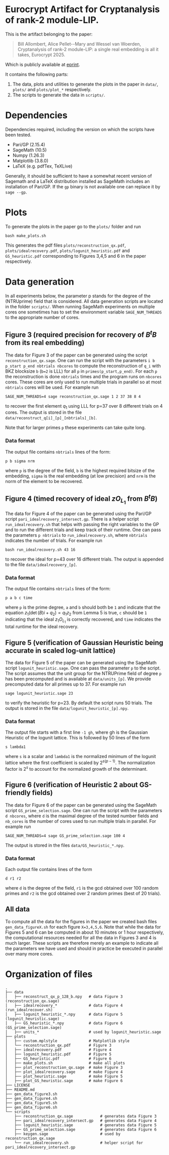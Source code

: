 # Eurocrypt Artifact for Cryptanalysis of rank-2 module-LIP.

This is the artifact belonging to the paper:

> Bill Allombert, Alice Pellet--Mary and Wessel van Woerden, Cryptanalysis of rank-2 module-LIP: a single real embedding is all it takes, Eurocrypt 2025.

Which is publicly available at [eprint](https://eprint.iacr.org/2025/280).

It contains the following parts:

1. The data, plots and utilities to generate the plots in the paper in `data/`, `plots/` and `plots/plot_*` respectively.
2. The scripts to generate the data in `scripts/`.

# Dependencies

Dependencies required, including the version on which the scripts have been tested.

- Pari/GP (2.15.4)
- SageMath (10.5)
- Numpy (1.26.3)
- Matplotlib (3.8.0)
- LaTeX (e.g. pdfTex, TeXLive)

Generally, it should be sufficient to have a somewhat recent version of Sagemath and a LaTeX distribution installed as SageMath includes an installation of Pari/GP.
If the `gp` binary is not available one can replace it by `sage --gp`. 

# Plots

To generate the plots in the paper go to the `plots/` folder and run
```
bash make_plots.sh
```
This generates the pdf files `plots/reconstruction_qx.pdf`, `plots/idealrecovery.pdf`, `plots/logunit_heuristic.pdf` and `GS_heuristic.pdf` corresponding to Figures 3,4,5 and 6 in the paper respectively. 

# Data generation

In all experiments below, the parameter p stands for the degree of the (NTRUprime) field that is considered.
All data generation scripts are located in the folder `scripts/`.
When running SageMath experiments on multiple cores one sometimes has to set the environment variable `SAGE_NUM_THREADS` to the appropriate number of cores.

## Figure 3 (required precision for recovery of $B^tB$ from its real embedding)

The data for Figure 3 of the paper can be generated using the script `reconstruction_qx.sage`. One can run the script with the parameters `i b p_start p_end nbtrials nbcores` to compute the reconstruction of `q_i` with BKZ blocksize `b` (`b=2` is LLL) for all `p` in `primes(p_start,p_end)`.
For each `p` the reconstruction is done `nbtrials` times and the program runs on `nbcores` cores.
These cores are only used to run multiple trials in parallel so at most `nbtrials` cores will be used.
For example run
```
SAGE_NUM_THREADS=4 sage reconstruction_qx.sage 1 2 37 38 8 4
```
to recover the first element $q_1$ using LLL for p=37 over 8 different trials on 4 cores. 
The output is stored in the file `data/reconstruct_q[i]_[p]_[nbtrials]_[b]`.

Note that for larger primes `p` these experiments can take quite long.

### Data format
The output file contains `nbtrials` lines of the form:
```
p b sigma nrm
```
where `p` is the degree of the field, `b` is the highest required bitsize of the embedding, `sigma` is the real embedding (at low precision) and `nrm` is the norm of the element to be recovered.

## Figure 4 (timed recovery of ideal $zO_{L_1}$ from $B^tB$)

The data for Figure 4 of the paper can be generated using the Pari/GP script `pari_idealrecovery_intersect.gp`. 
There is a helper script `run_idealrecovery.sh` that helps with passing the right variables to the GP and to run the different trials and keep track of their runtime. 
One can pass the parameters `p nbtrials` to `run_idealrecovery.sh`, where `nbtrials` indicates the number of trials.
For example run
```
bash run_idealrecovery.sh 43 16
``` 
to recover the ideal for p=43 over 16 different trials.
The output is appended to the file `data/idealrecovery_[p]`.

### Data format
The output file contains `nbtrials` lines of the form:
```
p a b c time
```
where `p` is the prime degree, `a` and `b` should both be `1` and indicate that the equation $z_1 (\det(B)i + q_2) = q_1 z_2$ from Lemma 5 is true, `c` should be `1` indicating that the ideal $z_1 O_{L_1}$ is correctly recovered, and `time` indicates the total runtime for the ideal recovery.

## Figure 5 (verification of Gaussian Heuristic being accurate in scaled log-unit lattice)

The data for Figure 5 of the paper can be generated using the SageMath script `logunit_heuristic.sage`.
One can pass the parameter `p` to the script. 
The script assumes that the unit group for the NTRUPrime field of degree `p` has been precomputed and is available at `data/units_[p]`.
We provide precomputed data for all primes up to 37.
For example run
```
sage logunit_heuristic.sage 23
```
to verify the heuristic for p=23. By default the script runs 50 trials.
The output is stored in the file `data/logunit_heuristic_[p].npy`. 

### Data format
The output file starts with a first line `-1 gh`, where gh is the Gaussian Heuristic of the logunit lattice.
This is followed by 50 lines of the form 
```
s lambda1
``` 
where `s` is a scalar and `lambda1` is the normalized minimum of the logunit lattice where the first coefficient is scaled by $2^{s(p-1)}$. The normalization factor is $2^s$ to account for the normalized growth of the determinant.

## Figure 6 (verification of Heuristic 2 about GS-friendly fields)

The data for Figure 6 of the paper can be generated using the SageMath script `GS_prime_selection.sage`.
One can run the script with the parameters `d nbcores`, where `d` is the maximal degree of the tested number fields and `nb_cores` is the number of cores used to run multiple trials in parallel.
For example run
```
SAGE_NUM_THREADS=4 sage GS_prime_selection.sage 100 4
```
The output is stored in the files `data/GS_heuristic_*.npy`.

### Data format
Each output file contains lines of the form
```
d r1 r2
```
where `d` is the degree of the field, `r1` is the gcd obtained over 100 random primes and `r2` is the gcd obtained over 2 random primes (best of 20 trials).

## All data

To compute all the data for the figures in the paper we created bash files `gen_data_figureX.sh` for each figure `X=3,4,5,6`.
Note that while the data for Figures 5 and 6 can be computed in about 10 minutes or 1 hour respectively, the computational resources needed for all the data in Figures 3 and 4 is much larger. These scripts are therefore merely an example to indicate all the parameters we have used and should in practice be executed in parallel over many more cores. 

# Organization of files

```
.
├── data
│   ├── reconstruct_qx_p_128_b.npy   # data Figure 3 (reconstruction_qx.sage)
│   ├── idealrecovery_*              # data Figure 4 (run_idealrecover.sh)
│   ├── logunit_heuristic_*.npy      # data Figure 5 (logunit_heuristic.sage)
│   ├── GS_heuristic_*.npy           # data Figure 6 (GS_prime_selection.sage)
│   ├── units_*                      # used by logunit_heuristic.sage 
├── plots
│   ├── custom.mplstyle              # Matplotlib style
│   └── reconstruction_qx.pdf        # Figure 3
│   ├── idealrecovery.pdf            # Figure 4
│   ├── logunit_heuristic.pdf        # Figure 5
│   ├── GS_heuristic.pdf             # Figure 6
│   ├── make_plots.sh                # make all plots
│   ├── plot_reconstruction_qx.sage  # make Figure 3
│   ├── plot_idealrecovery.sage      # make Figure 4
│   ├── plot_heuristic.sage          # make Figure 5
│   ├── plot_GS_heuristic.sage       # make Figure 6
├── LICENSE
├── README.md
├── gen_data_figure3.sh
├── gen_data_figure4.sh
├── gen_data_figure5.sh
├── gen_data_figure6.sh
└── scripts
    ├── reconstruction_qx.sage            # generates data Figure 3
    ├── pari_idealrecovery_intersect.gp   # generates data Figure 4
    ├── logunit_heuristic.sage            # generates data Figure 5
    ├── GS_prime_selection.sage           # generates data Figure 6
    ├── keygen.sage                       # used by reconstruction_qx.sage
    └── run_idealrecovery.sh              # helper script for pari_idealrecovery_intersect.gp
```

